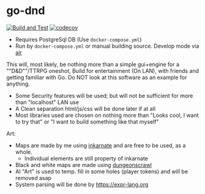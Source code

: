 # go-dnd

[![Build and Test](https://github.com/HielkeFellinger/go-dnd/actions/workflows/go.yml/badge.svg)](https://github.com/HielkeFellinger/go-dnd/actions/workflows/go.yml)
[![codecov](https://codecov.io/github/HielkeFellinger/go-dnd/graph/badge.svg?token=JXQX5TZOXE)](https://codecov.io/github/HielkeFellinger/go-dnd)

- Requires PostgreSql DB (Use `docker-compose.yml`)
- Run by `docker-compose.yml` or manual building source. Develop mode via [air](https://github.com/air-verse/air) 

This will, most likely, be nothing more than a simple gui+engine for a ""D&D""/TTRPG oneshot, 
Build for entertainment (On LAN), with friends and getting familiar with Go.
Do NOT look at this software as an example for anything.

- Some Security features will be used; but will not be sufficient for more than "localhost" LAN use
- A Clean separation html/js/css will be done later if at all
- Most libraries used are chosen on nothing more than "Looks cool, I want to try that" or 
"I want to build something like that myself"

Art:
- Maps are made by me using [inkarnate](https://inkarnate.com) and are free to be used, as a whole.
  - Individual elements are still property of inkarnate
- Black and white maps are made using [dungeonscrawl](https://www.dungeonscrawl.com/)
- AI "Art" is used to temp. fill in some holes (player tokens) and will be removed asap
- System parsing will be done by https://expr-lang.org 